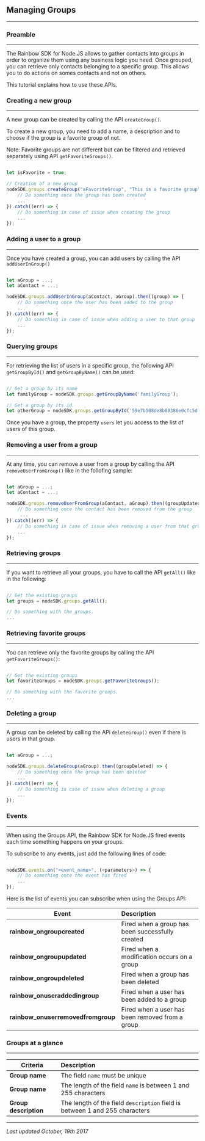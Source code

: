 ## Managing Groups
---

### Preamble
---

The Rainbow SDK for Node.JS allows to gather contacts into groups in order to organize them using any business logic you need. Once grouped, you can retrieve only contacts belonging to a specific group. This allows you to do actions on somes contacts and not on others.

This tutorial explains how to use these APIs.


### Creating a new group
---

A new group can be created by calling the API `createGroup()`. 

To create a new group, you need to add a name, a description and to choose if the group is a favorite group of not.

Note: Favorite groups are not different but can be filtered and retrieved separately using API `getFavoriteGroups()`.


```js

let isFavorite = true;

// Creation of a new group
nodeSDK.groups.createGroup("aFavoriteGroup", "This is a favorite group", isFavorite).then((groupCreated) => {
    // Do something once the group has been created
    ...
}).catch((err) => {
    // Do something in case of issue when creating the group
    ...
});

```

### Adding a user to a group
---

Once you have created a group, you can add users by calling the API `addUserInGroup()`

```js

let aGroup = ...;
let aContact = ...;

nodeSDK.groups.addUserInGroup(aContact, aGroup).then((group) => {
    // Do something once the user has been added to the group
    ...
}).catch((err) => {
    // Do something in case of issue when adding a user to that group
    ...
});

```

### Querying groups
---

For retrieving the list of users in a specific group, the following API `getGroupById()` and `getGroupByName()` can be used:

```js

// Get a group by its name
let familyGroup = nodeSDK.groups.getGroupByName('familyGroup');

// Get a group by its id
let otherGroup = nodeSDK.groups.getGroupById('59e7b508de8b80386e0cfc5d');

```

Once you have a group, the property `users` let you access to the list of users of this group.


### Removing a user from a group
---

At any time, you can remove a user from a group by calling the API `removeUserFromGroup()` like in the follofing sample:

```js

let aGroup = ...;
let aContact = ...;

nodeSDK.groups.removeUserFromGroup(aContact, aGroup).then((groupUpdated) => {
    // Do something once the contact has been removed from the group
     ...
}).catch((err) => {
    // Do something in case of issue when removing a user from that group
    ...
});

```


### Retrieving groups
---

If you want to retrieve all your groups, you have to call the API `getAll()` like in the following:

```js

// Get the existing groups
let groups = nodeSDK.groups.getAll();

// Do something with the groups.
...

```


### Retrieving favorite groups
---

You can retrieve only the favorite groups by calling the API `getFavoriteGroups()`:

```js

// Get the existing groups
let favoriteGroups = nodeSDK.groups.getFavoriteGroups();

// Do something with the favorite groups.
...

```


### Deleting a group
---

A group can be deleted by calling the APi `deleteGroup()` even if there is users in that group.

```js

let aGroup = ...;

nodeSDK.groups.deleteGroup(aGroup).then((groupDeleted) => {
    // Do something once the group has been deleted
    ...
}).catch((err) => {
    // Do something in case of issue when deleting a group
    ...
});

```


### Events
---

When using the Groups API, the Rainbow SDK for Node.JS fired events each time something happens on your groups.

To subscribe to any events, just add the following lines of code:

```js

nodeSDK.events.on("<event_name>", (<parameters>) => {
    // Do something once the event has fired
    ...
});

```


Here is the list of events you can subscribe when using the Groups API:


| **Event** | **Description** |
|-----------|:----------------|
| **rainbow_ongroupcreated** | Fired when a group has been successfully created |
| **rainbow_ongroupupdated** | Fired when a modification occurs on a group |
| **rainbow_ongroupdeleted** | Fired when a group has been deleted |
| **rainbow_onuseraddedingroup** | Fired when a user has been added to a group |
| **rainbow_onuserremovedfromgroup** | Fired when a user has been removed from a group |


### Groups at a glance
---

| **Criteria** | **Description** |
|--------------|:----------------|
| **Group name** | The field `name` must be unique |
| **Group name** | The length of the field `name` is between 1 and 255 characters |
| **Group description** | The length of the field `description` field is between 1 and 255 characters |


---

_Last updated October, 19th 2017_
